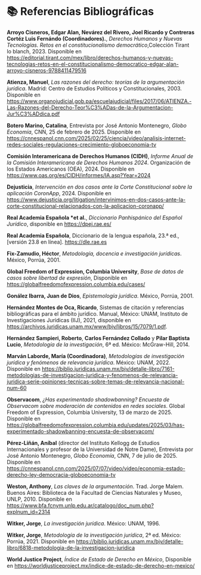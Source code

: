 
# 📚 Referencias Bibliográficas

**Arroyo Cisneros, Edgar Alan, Nevárez del Rivero, Joel Ricardo y Contreras Cortéz Luis Fernándo (Coordinadores).**, *Derechos Humanos y Nuevas Tecnologías. Retos en el constitucionalismo democrático*,Colección Tirant lo blanch, 2023. Disponible en https://editorial.tirant.com/mex/libro/derechos-humanos-y-nuevas-tecnologias-retos-en-el-constitucionalismo-democratico-edgar-alan-arroyo-cisneros-9788411479516

**Atienza, Manuel**, *Las razones del derecho: teorías de la argumentación jurídica*. Madrid: Centro de Estudios Políticos y Constitucionales, 2003. Disponible en https://www.organojudicial.gob.pa/escuelajudicial/files/2017/06/ATIENZA.-Las-Razones-del-Derecho-Teor%C3%ADas-de-la-Argumentacion-Jur%C3%ADdica.pdf

**Botero Marino, Catalina**, Entrevista por José Antonio Montenegro, *Globo Economía*, CNN, 25 de febrero de 2025. Disponible en https://cnnespanol.cnn.com/2025/02/25/ciencia/video/analisis-internet-redes-sociales-regulaciones-crecimiento-globoeconomia-tv

**Comisión Interamericana de Derechos Humanos (CIDH)**, *Informe Anual de la Comisión Interamericana de Derechos Humanos 2024*. Organización de los Estados Americanos (OEA), 2024. Disponible en https://www.oas.org/es/CIDH/informes/IA.asp?Year=2024

**Dejusticia**, *Intervención en dos casos ante la Corte Constitucional sobre la aplicación CoronApp*, 2024. Disponible en https://www.dejusticia.org/litigation/intervinimos-en-dos-casos-ante-la-corte-constitucional-relacionados-con-la-aplicacion-coronapp/

**Real Academia Española *et al.**, *Diccionario Panhispánico del Español Jurídico*, disponible en https://dpej.rae.es/

**Real Academia Española**, Diccionario de la lengua española, 23.ª ed., [versión 23.8 en línea]. https://dle.rae.es

**Fix-Zamudio, Héctor**, *Metodología, docencia e investigación jurídicas*. México, Porrúa, 2001.

**Global Freedom of Expression, Columbia University**, *Base de datos de casos sobre libertad de expresión*, Disponible en https://globalfreedomofexpression.columbia.edu/cases/

**Gonález Ibarra, Juan de Dios**, *Epistemología jurídica*. México, Porrúa, 2001.

**Hernández Montes de Oca, Ricardo**, Sistemas de citación y referencias bibliográficas para el ámbito jurídico. Manual, México: UNAM, Instituto de Investigaciones Jurídicas (IIJ), 2021, disponible en https://archivos.juridicas.unam.mx/www/bjv/libros/15/7079/1.pdf.

**Hernández Sampieri, Roberto**, **Carlos Fernández Collado** y **Pilar Baptista Lucio**, *Metodología de la investigación*, 6ª ed. México: McGraw-Hill, 2014.

**Marván Laborde, María (Coordinadora)**, *Metodologías de investigación jurídica y fenómenos de relevancia jurídica*. México: UNAM, 2022. Disponible en https://biblio.juridicas.unam.mx/bjv/detalle-libro/7161-metodologias-de-investigacion-juridica-y-fenomenos-de-relevancia-juridica-serie-opiniones-tecnicas-sobre-temas-de-relevancia-nacional-num-60

**Observacom**, *¿Has experimentado shadowbanning? Encuesta de Observacom sobre moderación de contenidos en redes sociales*. Global Freedom of Expression, Columbia University, 13 de marzo de 2025. Disponible en https://globalfreedomofexpression.columbia.edu/updates/2025/03/has-experimentado-shadowbanning-encuesta-de-observacom/

**Pérez-Liñán, Aníbal** (director del Instituto Kellogg de Estudios Internacionales y profesor de la Universidad de Notre Dame), Entrevista por José Antonio Montenegro, *Globo Economía*, CNN, 7 de julio de 2025. Disponible en https://cnnespanol.cnn.com/2025/07/07/video/video/economia-estado-derecho-ley-democracia-globoeconomia-tv

**Weston, Anthony**, *Las claves de la argumentación*. Trad. Jorge Malem. Buenos Aires: Biblioteca de la Facultad de Ciencias Naturales y Museo, UNLP, 2010. Disponible en https://www.bfa.fcnym.unlp.edu.ar/catalogo/doc_num.php?explnum_id=2314

**Witker, Jorge**, *La investigación jurídica*. México: UNAM, 1996.

**Witker, Jorge**, *Metodología de la investigación jurídica*, 2ª ed. México: Porrúa, 2021. Disponible en https://biblio.juridicas.unam.mx/bjv/detalle-libro/6818-metodologia-de-la-investigacion-juridica

**World Justice Project**, *Índice de Estado de Derecho en México*, Disponible en https://worldjusticeproject.mx/indice-de-estado-de-derecho-en-mexico/
